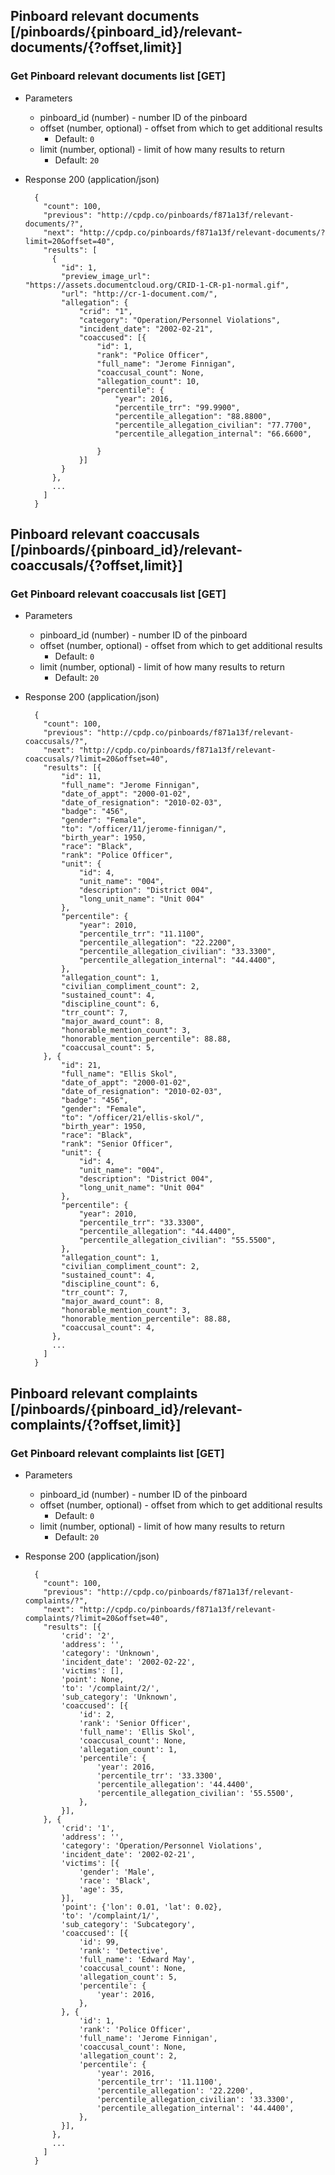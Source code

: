 ## Pinboard relevant documents [/pinboards/{pinboard_id}/relevant-documents/{?offset,limit}]

### Get Pinboard relevant documents list [GET]

+ Parameters
    + pinboard_id (number) - number ID of the pinboard
    + offset (number, optional) - offset from which to get additional results
        + Default: `0`
    + limit (number, optional) - limit of how many results to return
        + Default: `20`

+ Response 200 (application/json)

        {
          "count": 100,
          "previous": "http://cpdp.co/pinboards/f871a13f/relevant-documents/?",
          "next": "http://cpdp.co/pinboards/f871a13f/relevant-documents/?limit=20&offset=40",
          "results": [
            {
              "id": 1,
              "preview_image_url": "https://assets.documentcloud.org/CRID-1-CR-p1-normal.gif",
              "url": "http://cr-1-document.com/",
              "allegation": {
                  "crid": "1",
                  "category": "Operation/Personnel Violations",
                  "incident_date": "2002-02-21",
                  "coaccused": [{
                      "id": 1,
                      "rank": "Police Officer",
                      "full_name": "Jerome Finnigan",
                      "coaccusal_count": None,
                      "allegation_count": 10,
                      "percentile": {
                          "year": 2016,
                          "percentile_trr": "99.9900",
                          "percentile_allegation": "88.8800",
                          "percentile_allegation_civilian": "77.7700",
                          "percentile_allegation_internal": "66.6600",

                      }
                  }]
              }
            },
            ...
          ]
        }


## Pinboard relevant coaccusals [/pinboards/{pinboard_id}/relevant-coaccusals/{?offset,limit}]

### Get Pinboard relevant coaccusals list [GET]

+ Parameters
    + pinboard_id (number) - number ID of the pinboard
    + offset (number, optional) - offset from which to get additional results
        + Default: `0`
    + limit (number, optional) - limit of how many results to return
        + Default: `20`

+ Response 200 (application/json)

        {
          "count": 100,
          "previous": "http://cpdp.co/pinboards/f871a13f/relevant-coaccusals/?",
          "next": "http://cpdp.co/pinboards/f871a13f/relevant-coaccusals/?limit=20&offset=40",
          "results": [{
              "id": 11,
              "full_name": "Jerome Finnigan",
              "date_of_appt": "2000-01-02",
              "date_of_resignation": "2010-02-03",
              "badge": "456",
              "gender": "Female",
              "to": "/officer/11/jerome-finnigan/",
              "birth_year": 1950,
              "race": "Black",
              "rank": "Police Officer",
              "unit": {
                  "id": 4,
                  "unit_name": "004",
                  "description": "District 004",
                  "long_unit_name": "Unit 004"
              },
              "percentile": {
                  "year": 2010,
                  "percentile_trr": "11.1100",
                  "percentile_allegation": "22.2200",
                  "percentile_allegation_civilian": "33.3300",
                  "percentile_allegation_internal": "44.4400",
              },
              "allegation_count": 1,
              "civilian_compliment_count": 2,
              "sustained_count": 4,
              "discipline_count": 6,
              "trr_count": 7,
              "major_award_count": 8,
              "honorable_mention_count": 3,
              "honorable_mention_percentile": 88.88,
              "coaccusal_count": 5,
          }, {
              "id": 21,
              "full_name": "Ellis Skol",
              "date_of_appt": "2000-01-02",
              "date_of_resignation": "2010-02-03",
              "badge": "456",
              "gender": "Female",
              "to": "/officer/21/ellis-skol/",
              "birth_year": 1950,
              "race": "Black",
              "rank": "Senior Officer",
              "unit": {
                  "id": 4,
                  "unit_name": "004",
                  "description": "District 004",
                  "long_unit_name": "Unit 004"
              },
              "percentile": {
                  "year": 2010,
                  "percentile_trr": "33.3300",
                  "percentile_allegation": "44.4400",
                  "percentile_allegation_civilian": "55.5500",
              },
              "allegation_count": 1,
              "civilian_compliment_count": 2,
              "sustained_count": 4,
              "discipline_count": 6,
              "trr_count": 7,
              "major_award_count": 8,
              "honorable_mention_count": 3,
              "honorable_mention_percentile": 88.88,
              "coaccusal_count": 4,
            },
            ...
          ]
        }


## Pinboard relevant complaints [/pinboards/{pinboard_id}/relevant-complaints/{?offset,limit}]

### Get Pinboard relevant complaints list [GET]

+ Parameters
    + pinboard_id (number) - number ID of the pinboard
    + offset (number, optional) - offset from which to get additional results
        + Default: `0`
    + limit (number, optional) - limit of how many results to return
        + Default: `20`

+ Response 200 (application/json)

        {
          "count": 100,
          "previous": "http://cpdp.co/pinboards/f871a13f/relevant-complaints/?",
          "next": "http://cpdp.co/pinboards/f871a13f/relevant-complaints/?limit=20&offset=40",
          "results": [{
              'crid': '2',
              'address': '',
              'category': 'Unknown',
              'incident_date': '2002-02-22',
              'victims': [],
              'point': None,
              'to': '/complaint/2/',
              'sub_category': 'Unknown',
              'coaccused': [{
                  'id': 2,
                  'rank': 'Senior Officer',
                  'full_name': 'Ellis Skol',
                  'coaccusal_count': None,
                  'allegation_count': 1,
                  'percentile': {
                      'year': 2016,
                      'percentile_trr': '33.3300',
                      'percentile_allegation': '44.4400',
                      'percentile_allegation_civilian': '55.5500',
                  },
              }],
          }, {
              'crid': '1',
              'address': '',
              'category': 'Operation/Personnel Violations',
              'incident_date': '2002-02-21',
              'victims': [{
                  'gender': 'Male',
                  'race': 'Black',
                  'age': 35,
              }],
              'point': {'lon': 0.01, 'lat': 0.02},
              'to': '/complaint/1/',
              'sub_category': 'Subcategory',
              'coaccused': [{
                  'id': 99,
                  'rank': 'Detective',
                  'full_name': 'Edward May',
                  'coaccusal_count': None,
                  'allegation_count': 5,
                  'percentile': {
                      'year': 2016,
                  },
              }, {
                  'id': 1,
                  'rank': 'Police Officer',
                  'full_name': 'Jerome Finnigan',
                  'coaccusal_count': None,
                  'allegation_count': 2,
                  'percentile': {
                      'year': 2016,
                      'percentile_trr': '11.1100',
                      'percentile_allegation': '22.2200',
                      'percentile_allegation_civilian': '33.3300',
                      'percentile_allegation_internal': '44.4400',
                  },
              }],
            },
            ...
          ]
        }
